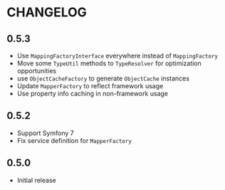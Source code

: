 # CHANGELOG

## 0.5.3

* Use `MappingFactoryInterface` everywhere instead of `MappingFactory`
* Move some `TypeUtil` methods to `TypeResolver` for optimization opportunities
* use `ObjectCacheFactory` to generate `ObjectCache` instances
* Update `MapperFactory` to reflect framework usage
* Use property info caching in non-framework usage

## 0.5.2

* Support Symfony 7
* Fix service definition for `MapperFactory`

## 0.5.0

* Initial release
